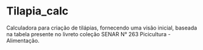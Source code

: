 # Tilapia_calc
Calculadora para criação de tilápias, fornecendo uma visão inicial, baseada na tabela presente no livreto coleção SENAR N° 263 Picicultura - Alimentação.
